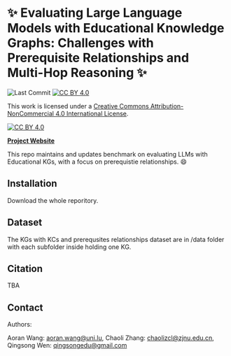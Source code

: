 # :sparkles: Evaluating Large Language Models with Educational Knowledge Graphs: Challenges with Prerequisite Relationships and Multi-Hop Reasoning :sparkles:

![Last Commit](https://img.shields.io/github/last-commit/divelab/DIG)
[![CC BY 4.0][cc-by-shield]][cc-by]

This work is licensed under a
[Creative Commons Attribution-NonCommercial 4.0 International License][cc-by]. 

[![CC BY 4.0][cc-by-image]][cc-by]

[cc-by]: http://creativecommons.org/licenses/by/4.0/
[cc-by-image]: https://i.creativecommons.org/l/by/4.0/88x31.png
[cc-by-shield]: https://img.shields.io/badge/License-CC%20BY%204.0-lightgrey

[**Project Website**](https://ai-for-edu.github.io/Evaluating-Large-Language-Models-with-Educational-Knowledge-Graphs-on-Prerequisite-Relationships/)

This repo maintains and updates benchmark on evaluating LLMs with Educational KGs, with a focus on prerequistie relationships. :smile:

## Installation

Download the whole reporitory.

## Dataset

The KGs with KCs and prerequsites relationships dataset are in /data folder with each subfolder inside holding one KG. 


## Citation

TBA

## Contact

Authors: 

Aoran Wang: aoran.wang@uni.lu, Chaoli Zhang: chaolizcl@zjnu.edu.cn, Qingsong Wen: qingsongedu@gmail.com
